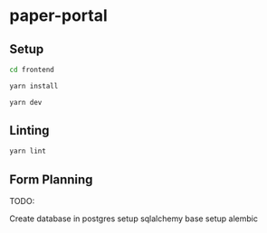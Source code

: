 # paper-portal

## Setup

```bash
cd frontend

yarn install

yarn dev
```

## Linting

```bash
yarn lint
```

## Form Planning

TODO:

Create database in postgres
setup sqlalchemy base
setup alembic

